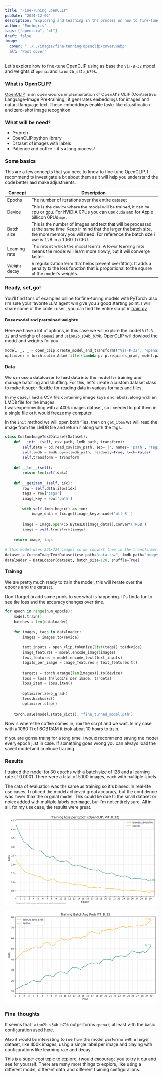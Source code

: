 ```yaml
---
title: "Fine-Tuning OpenCLIP"
pubDate: "2024-12-02"
description: "Exploring and learning in the process on how to fine-tune OpenCLIP using the ViT-B-32 model and the weights of openai and laion2b_s34b_b79k."
author: "Puntogris"
tags: ["openclip", "ml"]
draft: false
image:
  cover: "../../images/fine-tunning-openclip/cover.webp"
  alt: "Post cover"
---
```


Let's explore how to fine-tune OpenCLIP using as base the `ViT-B-32` model and weights of `openai` and `laion2b_s34b_b79k`.

### What is OpenCLIP?

[OpenCLIP](https://github.com/mlfoundations/open_clip) is an open-source implementation of OpenAI's CLIP (Contrastive Language-Image Pre-training), it generates embeddings for images and natural language text. These embeddings enable tasks like classification and zero-shot image recognition.

### What will be need?

- Pytorch
- OpenCLIP python library
- Dataset of images with labels
- Patience and coffee – it's a long process!

### Some basics

This are a few concepts that you need to know to fine-tune OpenCLIP. I recommend to investigate a bit about them as it will help you understand the code better and make adjustments.

| Concept       | Description                                                                                                                                                                                                            |
| ------------- | ---------------------------------------------------------------------------------------------------------------------------------------------------------------------------------------------------------------------- |
| Epochs        | The number of iterations over the entire dataset                                                                                                                                                                       |
| Device        | This is the device where the model will be trained, it can be cpu or gpu. For NVIDIA GPUs you can use `cuda` and for Apple Sillicon GPUs `mps`.                                                                        |
| Batch size    | This is the number of images and text that will be processed at the same time. Keep in mind that the larger the batch size, the more memory you will need. For reference the batch size i use is 128 in a 1060 Ti GPU. |
| Learning rate | The rate at which the model learns. A lower learning rate means the model will learn more slowly, but it will converge faster.                                                                                         |
| Weight decay  | A regularization term that helps prevent overfitting. It adds a penalty to the loss function that is proportional to the square of the model's weights.                                                                |

### Ready, set, go!

You’ll find tons of examples online for fine-tuning models with PyTorch, also i'm sure your favorite LLM agent will give you a good starting point.
I will share some of the code i used, you can find the entire script in [train.py](https://github.com/puntogris/clipper/scripts/train.py).

#### Base model and pretrained weights

Here we have a lot of options, in this case we will explore the model `ViT-B-32` and weights of `openai` and `laion2b_s34b_b79k`.
OpenCLIP will dowload the model and weights for you.

```python
model, _, _ = open_clip.create_model_and_transforms("ViT-B-32", "openai")
optimizer = torch.optim.Adam(filter(lambda p: p.requires_grad, model.parameters()), 5e-6)
```

#### Data

We can use a dataloader to feed data into the model for training and manage batching and shuffling.
For this, let's create a custom dataset class to make it super flexible for reading data in various formats and files.

In my case, I had a CSV file containing image keys and labels, along with an LMDB file for the images.  
I was experimenting with a 400k images dataset, so i needed to put them in a single file or it would freeze my computer.

In the `init` method we will open both files, then on `get_item` we will read the image from the LMDB file and return it along with the tags.

```python
class CustomImageTextDataset(Dataset):
    def __init__(self, csv_path, lmdb_path, transform):
        self.data = pd.read_csv(csv_path, sep='|', names=['path', 'tags'], header=0)
        self.lmdb = lmdb.open(lmdb_path, readonly=True, lock=False)
        self.transform = transform

    def __len__(self):
        return len(self.data)

    def __getitem__(self, idx):
        row = self.data.iloc[idx]
        tags = row['tags']
        image_key = row['path']

        with self.lmdb.begin() as txn:
            image_data = txn.get(image_key.encode('utf-8'))

        image = Image.open(io.BytesIO(image_data)).convert('RGB')
        image = self.transform(image)

    return image, tags

# this model uses 224x224 images so we convert them in the transformer
dataset = CustomImageTextDataset(csv_path="data.csv", lmdb_path="images.lmdb", transform=transformer)
dataloader = DataLoader(dataset, batch_size=128, shuffle=True)
```

#### Training

We are pretty much ready to train the model, this will iterate over the epochs and the dataset.

Don't forget to add some prints to see what is happening. It's kinda fun to see the loss and the accuracy changes over time.

```python
for epoch in range(num_epochs):
    model.train()
    batches = len(dataloader)

    for images, tags in dataloader:
        images = images.to(device)

        text_inputs = open_clip.tokenize(list(tags)).to(device)
        image_features = model.encode_image(images)
        text_features = model.encode_text(text_inputs)
        logits_per_image = image_features @ text_features.t()

        targets = torch.arange(len(images)).to(device)
        loss = loss_fn(logits_per_image, targets)
        loss_item = loss.item()

        optimizer.zero_grad()
        loss.backward()
        optimizer.step()

    torch.save(model.state_dict(), "fine_tunned_model.pth")
```

Now is where the coffee comes in, run the script and we wait. In my case with a 1060 Ti of 6GB RAM it took about 10 hours to train.

If you are gonna traing for a long time, i would recommend saving the model every epoch just in case. If something goes wrong you can always load the saved model and continue training.

### Results

I trained the model for 30 epochs with a batch size of 128 and a learning rate of 0.0001.
There were a total of 5000 images, each with multiple labels.

The data of evaluation was the same as training so it's biased. In real-life use cases, I noticed the model achieved great accuracy, but the confidence was lower than the original model. This could be due to the small dataset or noice added with multiple labels perimage, but I'm not entirely sure. All in all, for my use case, the results were great.

![Loss](../../images/fine-tunning-openclip/loss.png)

![Prob](../../images/fine-tunning-openclip/prob.png)

### Final thoughts

It seems that `laion2b_s34b_b79k` outperforms `openai`, at least with the basic configuration used here.

Also it would be interesting to see how the model performs with a larger dataset, like 400k images, using a single label per image and playing with configurations like learning rate and decay.

This is a super cool topic to explore, i would encourage you to try it out and see for yourself. There are many more things to explore, like using a different model, different data, and different training configurations.
